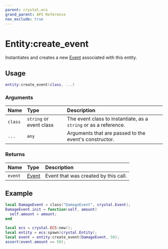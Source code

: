 ```yaml
---
parent: crystal.ecs
grand_parent: API Reference
nav_exclude: true
---
```


# Entity:create_event

Instantiates and creates a new [Event](event) associated with this entity.

## Usage

```lua
entity:create_event(class, ...)
```

### Arguments

| Name    | Type                    | Description                                                      |
| :------ | :---------------------- | :--------------------------------------------------------------- |
| `class` | `string` or event class | The event class to instantiate, as a `string` or as a reference. |
| `...`   | `any`                   | Arguments that are passed to the event's constructor.            |

### Returns

| Name    | Type           | Description                          |
| :------ | :------------- | :----------------------------------- |
| `event` | [Event](event) | Event that was created by this call. |

## Example

```lua
local DamageEvent = class("DamageEvent", crystal.Event);
DamageEvent.init = function(self, amount)
  self.amount = amount;
end

local ecs = crystal.ECS:new();
local entity = ecs:spawn(crystal.Entity);
local event = entity:create_event(DamageEvent, 50);
assert(event.amount == 50);
```
